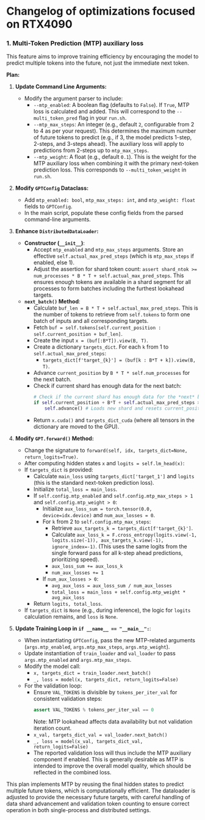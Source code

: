# Changelog of optimizations focused on RTX4090

### 1. Multi-Token Prediction (MTP) auxiliary loss

This feature aims to improve training efficiency by encouraging the model to predict multiple tokens into the future, not just the immediate next token.

**Plan:**

1.  **Update Command Line Arguments:**
    *   Modify the argument parser to include:
        *   `--mtp_enabled`: A boolean flag (defaults to `False`). If `True`, MTP loss is calculated and added. This will correspond to the `--multi_token_pred` flag in your `run.sh`.
        *   `--mtp_max_steps`: An integer (e.g., default `2`, configurable from 2 to 4 as per your request). This determines the maximum number of future tokens to predict (e.g., if 3, the model predicts 1-step, 2-steps, and 3-steps ahead). The auxiliary loss will apply to predictions from 2-steps up to `mtp_max_steps`.
        *   `--mtp_weight`: A float (e.g., default `0.1`). This is the weight for the MTP auxiliary loss when combining it with the primary next-token prediction loss. This corresponds to `--multi_token_weight` in `run.sh`.

2.  **Modify `GPTConfig` Dataclass:**
    *   Add `mtp_enabled: bool`, `mtp_max_steps: int`, and `mtp_weight: float` fields to `GPTConfig`.
    *   In the main script, populate these config fields from the parsed command-line arguments.

3.  **Enhance `DistributedDataLoader`:**
    *   **Constructor (`__init__`)**:
        *   Accept `mtp_enabled` and `mtp_max_steps` arguments. Store an effective `self.actual_max_pred_steps` (which is `mtp_max_steps` if enabled, else 1).
        *   Adjust the assertion for shard token count: `assert shard_ntok >= num_processes * B * T + self.actual_max_pred_steps`. This ensures enough tokens are available in a shard segment for all processes to form batches including the furthest lookahead targets.
    *   **`next_batch()` Method**:
        *   Calculate `buf_len = B * T + self.actual_max_pred_steps`. This is the number of tokens to retrieve from `self.tokens` to form one batch of inputs and all corresponding targets.
        *   Fetch `buf = self.tokens[self.current_position : self.current_position + buf_len]`.
        *   Create the input `x = (buf[:B*T]).view(B, T)`.
        *   Create a dictionary `targets_dict`. For each `k` from 1 to `self.actual_max_pred_steps`:
            *   `targets_dict[f'target_{k}'] = (buf[k : B*T + k]).view(B, T)`.
        *   Advance `current_position` by `B * T * self.num_processes` for the next batch.
        *   Check if current shard has enough data for the next batch:
            ```python
            # Check if the current shard has enough data for the *next* batch for this process
            if self.current_position + B*T + self.actual_max_pred_steps > len(self.tokens):
                self.advance() # Loads new shard and resets current_position
            ```
        *   Return `x.cuda()` and `targets_dict_cuda` (where all tensors in the dictionary are moved to the GPU).

4.  **Modify `GPT.forward()` Method:**
    *   Change the signature to `forward(self, idx, targets_dict=None, return_logits=True)`.
    *   After computing hidden states `x` and `logits = self.lm_head(x)`:
    *   If `targets_dict` is provided:
        *   Calculate `main_loss` using `targets_dict['target_1']` and `logits` (this is the standard next-token prediction loss).
        *   Initialize `total_loss = main_loss`.
        *   If `self.config.mtp_enabled` and `self.config.mtp_max_steps > 1` and `self.config.mtp_weight > 0`:
            *   Initialize `aux_loss_sum = torch.tensor(0.0, device=idx.device)` and `num_aux_losses = 0`.
            *   For `k` from 2 to `self.config.mtp_max_steps`:
                *   Retrieve `aux_targets_k = targets_dict[f'target_{k}']`.
                *   Calculate `aux_loss_k = F.cross_entropy(logits.view(-1, logits.size(-1)), aux_targets_k.view(-1), ignore_index=-1)`. (This uses the same logits from the single forward pass for all k-step ahead predictions, prioritizing speed).
                *   `aux_loss_sum += aux_loss_k`
                *   `num_aux_losses += 1`
            *   If `num_aux_losses > 0`:
                *   `avg_aux_loss = aux_loss_sum / num_aux_losses`
                *   `total_loss = main_loss + self.config.mtp_weight * avg_aux_loss`
        *   Return `logits, total_loss`.
    *   If `targets_dict` is `None` (e.g., during inference), the logic for `logits` calculation remains, and `loss` is `None`.

5.  **Update Training Loop in `if __name__ == "__main__":`**:
    *   When instantiating `GPTConfig`, pass the new MTP-related arguments (`args.mtp_enabled`, `args.mtp_max_steps`, `args.mtp_weight`).
    *   Update instantiation of `train_loader` and `val_loader` to pass `args.mtp_enabled` and `args.mtp_max_steps`.
    *   Modify the model call:
        *   `x, targets_dict = train_loader.next_batch()`
        *   `_, loss = model(x, targets_dict, return_logits=False)`
    *   For the validation loop:
        *   Ensure `VAL_TOKENS` is divisible by `tokens_per_iter_val` for consistent validation steps:
            ```python
            assert VAL_TOKENS % tokens_per_iter_val == 0
            ```
            Note: MTP lookahead affects data availability but not validation iteration count.
        *   `x_val, targets_dict_val = val_loader.next_batch()`
        *   `_, loss = model(x_val, targets_dict_val, return_logits=False)`
        *   The reported validation loss will thus include the MTP auxiliary component if enabled. This is generally desirable as MTP is intended to improve the overall model quality, which should be reflected in the combined loss.

This plan implements MTP by reusing the final hidden states to predict multiple future tokens, which is computationally efficient. The dataloader is adjusted to provide the necessary future targets, with careful handling of data shard advancement and validation token counting to ensure correct operation in both single-process and distributed settings.

